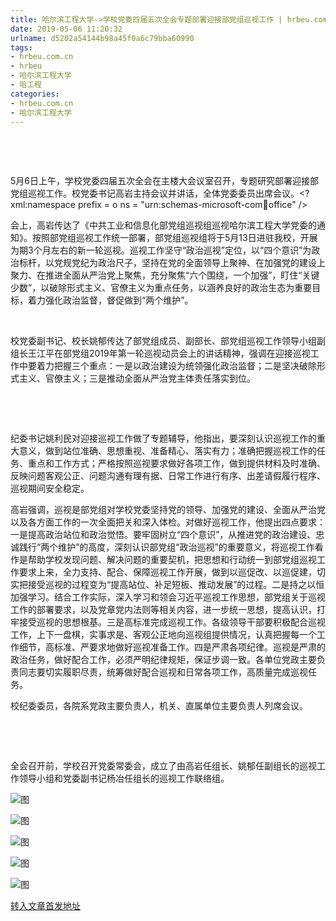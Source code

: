 ```yaml
---
title: 哈尔滨工程大学->学校党委四届五次全会专题部署迎接部党组巡视工作 | hrbeu.com.cn
date: 2019-05-06 11:20:32
urlname: d5202a54144b98a45f0a6c79bba60990
tags: 
- hrbeu.com.cn
- hrbeu
- 哈尔滨工程大学
- 哈工程
categories:
- hrbeu.com.cn
- 哈尔滨工程大学
---
```


 

 

5月6日上午，学校党委四届五次全会在主楼大会议室召开，专题研究部署迎接部党组巡视工作。校党委书记高岩主持会议并讲话，全体党委委员出席会议。<?xml:namespace prefix = o ns = "urn:schemas-microsoft-com:office:office" />

会上，高岩传达了《中共工业和信息化部党组巡视组巡视哈尔滨工程大学党委的通知》。按照部党组巡视工作统一部署，部党组巡视组将于5月13日进驻我校，开展为期3个月左右的新一轮巡视。巡视工作坚守“政治巡视”定位，以“四个意识”为政治标杆，以党规党纪为政治尺子，坚持在党的全面领导上聚神、在加强党的建设上聚力、在推进全面从严治党上聚焦，充分聚焦“六个围绕，一个加强”，盯住“关键少数”，以破除形式主义、官僚主义为重点任务，以涵养良好的政治生态为重要目标，着力强化政治监督，督促做到“两个维护”。

 

校党委副书记、校长姚郁传达了部党组成员、副部长、部党组巡视工作领导小组副组长王江平在部党组2019年第一轮巡视动员会上的讲话精神，强调在迎接巡视工作中要着力把握三个重点：一是以政治建设为统领强化政治监督；二是坚决破除形式主义、官僚主义；三是推动全面从严治党主体责任落实到位。

 

 

纪委书记姚利民对迎接巡视工作做了专题辅导，他指出，要深刻认识巡视工作的重大意义，做到站位准确、思想重视、准备精心、落实有力；准确把握巡视工作的任务、重点和工作方式；严格按照巡视要求做好各项工作，做到提供材料及时准确、反映问题客观公正、问题沟通有理有据、日常工作进行有序、出差请假履行程序、巡视期间安全稳定。

高岩强调，巡视是部党组对学校党委坚持党的领导、加强党的建设、全面从严治党以及各方面工作的一次全面把关和深入体检。对做好巡视工作，他提出四点要求：一是提高政治站位和政治觉悟。要牢固树立“四个意识”，从推进党的政治建设、忠诚践行“两个维护”的高度，深刻认识部党组“政治巡视”的重要意义，将巡视工作看作是帮助学校发现问题、解决问题的重要契机，把思想和行动统一到部党组巡视工作要求上来，全力支持、配合、保障巡视工作开展，做到以巡促改、以巡促建，切实把接受巡视的过程变为“提高站位、补足短板、推动发展”的过程。二是持之以恒加强学习。结合工作实际，深入学习和领会习近平巡视工作思想，部党组关于巡视工作的部署要求，以及党章党内法则等相关内容，进一步统一思想，提高认识，打牢接受巡视的思想根基。三是高标准完成巡视工作。各级领导干部要积极配合巡视工作，上下一盘棋，实事求是、客观公正地向巡视组提供情况，认真把握每一个工作细节，高标准、严要求地做好巡视准备工作。四是严肃各项纪律。巡视是严肃的政治任务，做好配合工作，必须严明纪律规矩，保证步调一致。各单位党政主要负责同志要切实履职尽责，统筹做好配合巡视和日常各项工作，高质量完成巡视任务。

校纪委委员，各院系党政主要负责人，机关、直属单位主要负责人列席会议。

 

 

全会召开前，学校召开党委常委会，成立了由高岩任组长、姚郁任副组长的巡视工作领导小组和党委副书记杨冶任组长的巡视工作联络组。

![图](http://gongxue.cn/news/UploadFiles_4906/201905/2019050616430782.jpg)

![图](http://gongxue.cn/news/UploadFiles_4906/201905/2019050616430791.jpg)

![图](http://gongxue.cn/news/UploadFiles_4906/201905/2019050616430733.jpg)

![图](http://gongxue.cn/news/UploadFiles_4906/201905/2019050616430767.jpg)

![图](http://gongxue.cn/news/UploadFiles_4906/201905/2019050616430712.jpg)

[转入文章首发地址](http://gongxue.cn/news/2019/201905/news_195300.html)